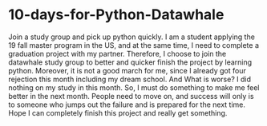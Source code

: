# 10-days-for-Python-Datawhale
Join a study group and pick up python quickly.
I am a student applying the 19 fall master program in the US, and at the same time, I need to complete a graduation project with my partner.
Therefore, I choose to join the datawhale study group to better and quicker finish the project by learning python.
Moreover, it is not a good march for me, since I already got four rejection this month including my dream school. And What is worse? I did nothing on my study in this month. So, I must do something to make me feel better in the next month.
People need to move on, and success will only is to someone who jumps out the failure and is prepared for the next time.
Hope I can completely finish this project and really get something.
